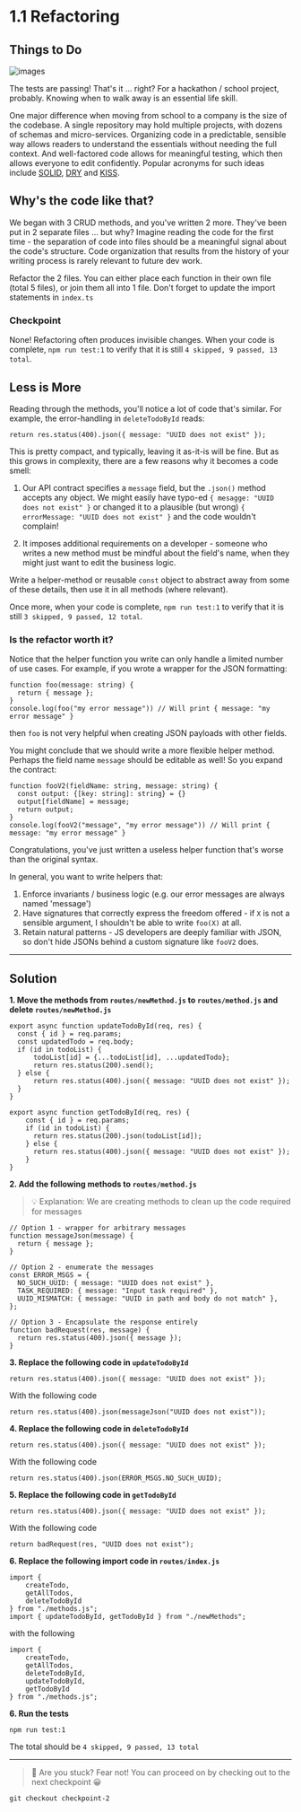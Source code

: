 # 1.1 Refactoring

## Things to Do

![images](https://user-images.githubusercontent.com/25238106/133753451-12bb5fca-fa01-41cd-b666-9629940b4784.jpg)

The tests are passing! That's it ... right? For a hackathon / school project, probably. Knowing when to walk away is an essential life skill.

One major difference when moving from school to a company is the size of the codebase. A single repository may hold multiple projects, with dozens of schemas and micro-services. Organizing code in a predictable, sensible way allows readers to understand the essentials without needing the full context. And well-factored code allows for meaningful testing, which then allows everyone to edit confidently. Popular acronyms for such ideas include [SOLID](https://stackify.com/solid-design-principles/), [DRY](https://thevaluable.dev/dry-principle-cost-benefit-example/) and [KISS](https://www.interaction-design.org/literature/article/kiss-keep-it-simple-stupid-a-design-principle).

## Why's the code like that?
We began with 3 CRUD methods, and you've written 2 more. They've been put in 2 separate files  ... but why? Imagine reading the code for the first time - the separation of code into files should be a meaningful signal about the code's structure. Code organization that results from the history of your writing process is rarely relevant to future dev work.

Refactor the 2 files. You can either place each function in their own file (total 5 files), or join them all into 1 file. Don't forget to update the import statements in `index.ts`

### Checkpoint
None! Refactoring often produces invisible changes. When your code is complete, `npm run test:1` to verify that it is still `4 skipped, 9 passed, 13 total`.

## Less is More
Reading through the methods, you'll notice a lot of code that's similar. For example, the error-handling in `deleteTodoById` reads:
```
return res.status(400).json({ message: "UUID does not exist" });
```
This is pretty compact, and typically, leaving it as-it-is will be fine. But as this grows in complexity, there are a few reasons why it becomes a code smell:

1. Our API contract specifies a `message` field, but the `.json()` method accepts any object. We might easily have typo-ed `{ mesagge: "UUID does not exist" }` or changed it to a plausible (but wrong) `{ errorMessage: "UUID does not exist" }` and the code wouldn't complain!

2. It imposes additional requirements on a developer - someone who writes a new method must be mindful about the field's name, when they might just want to edit the business logic.

Write a helper-method or reusable `const` object to abstract away from some of these details, then use it in all methods (where relevant).

Once more, when your code is complete, `npm run test:1` to verify that it is still `3 skipped, 9 passed, 12 total`.

### Is the refactor worth it?
Notice that the helper function you write can only handle a limited number of use cases. For example, if you wrote a wrapper for the JSON formatting:

```
function foo(message: string) {
  return { message };
}
console.log(foo("my error message")) // Will print { message: "my error message" }
```
then `foo` is not very helpful when creating JSON payloads with other fields.

You might conclude that we should write a more flexible helper method. Perhaps the field name `message` should be editable as well! So you expand the contract:
```
function fooV2(fieldName: string, message: string) {
  const output: {[key: string]: string} = {}
  output[fieldName] = message;
  return output;
}
console.log(fooV2("message", "my error message")) // Will print { message: "my error message" }
```
Congratulations, you've just written a useless helper function that's worse than the original syntax.

In general, you want to write helpers that:
1. Enforce invariants / business logic (e.g. our error messages are always named 'message')
2. Have signatures that correctly express the freedom offered - if `X` is not a sensible argument, I shouldn't be able to write `foo(X)` at all.
3. Retain natural patterns - JS developers are deeply familiar with JSON, so don't hide JSONs behind a custom signature like `fooV2` does.

---

## Solution

**1. Move the methods from `routes/newMethod.js` to `routes/method.js` and delete `routes/newMethod.js`**
```
export async function updateTodoById(req, res) {
  const { id } = req.params;
  const updatedTodo = req.body;
  if (id in todoList) {
      todoList[id] = {...todoList[id], ...updatedTodo};
      return res.status(200).send();
  } else {
      return res.status(400).json({ message: "UUID does not exist" });
  }
}

export async function getTodoById(req, res) {
    const { id } = req.params;
    if (id in todoList) {
      return res.status(200).json(todoList[id]);
    } else {
      return res.status(400).json({ message: "UUID does not exist" });
    }
}
```

**2. Add the following methods to `routes/method.js`**
> 💡 Explanation: We are creating methods to clean up the code required for messages

```
// Option 1 - wrapper for arbitrary messages
function messageJson(message) {
  return { message };
}

// Option 2 - enumerate the messages
const ERROR_MSGS = {
  NO_SUCH_UUID: { message: "UUID does not exist" },
  TASK_REQUIRED: { message: "Input task required" },
  UUID_MISMATCH: { message: "UUID in path and body do not match" },
};

// Option 3 - Encapsulate the response entirely
function badRequest(res, message) {
  return res.status(400).json({ message });
}
```

**3. Replace the following code in `updateTodoById`**

```
return res.status(400).json({ message: "UUID does not exist" });
```

With the following code
```
return res.status(400).json(messageJson("UUID does not exist"));
```

**4. Replace the following code in `deleteTodoById`**

```
return res.status(400).json({ message: "UUID does not exist" });
```

With the following code
```
return res.status(400).json(ERROR_MSGS.NO_SUCH_UUID);
```

**5. Replace the following code in `getTodoById`**

```
return res.status(400).json({ message: "UUID does not exist" });
```

With the following code
```
return badRequest(res, "UUID does not exist");
```

**6. Replace the following import code in `routes/index.js`**
```
import {
    createTodo,
    getAllTodos,
    deleteTodoById
} from "./methods.js";
import { updateTodoById, getTodoById } from "./newMethods";
```

with the following
```
import {
    createTodo,
    getAllTodos,
    deleteTodoById,
    updateTodoById,
    getTodoById
} from "./methods.js";
```

**6. Run the tests**

```
npm run test:1
```

The total should be `4 skipped, 9 passed, 13 total`

---

> 🚩 Are you stuck? Fear not! You can proceed on by checking out to the next checkpoint 😀
```
git checkout checkpoint-2
```